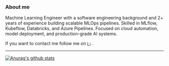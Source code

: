 ### About me 

Machine Learning Engineer with a software engineering background and 2+ years of experience building scalable MLOps pipelines. Skilled in MLflow, Kubeflow, Databricks, and Azure Pipelines. Focused on cloud automation, model deployment, and production-grade AI systems.

If you want to contact me follow me on 
<a href="https://www.linkedin.com/in/tiago-costa10/" style="display: inline-block; text-decoration: none; border: none; padding: 0; background: none; cursor: pointer; text-decoration:none !important;">
  <img src="https://cdn.jsdelivr.net/npm/simple-icons@v9/icons/linkedin.svg" alt="LinkedIn" style="width: 16px; height: 16px; vertical-align: middle;">
</a>.


<!-- Links to your social media accounts -->

[1]: http://www.twitter.com/tiago_daniel10

---
[![Anurag's github stats](https://github-readme-stats.vercel.app/api?username=ShiiVa03&show_icons=true&theme=dracula)](https://github.com/anuraghazra/github-readme-stats)

